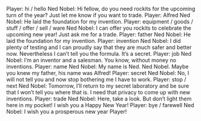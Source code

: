 Player: hi / hello
Ned Nobel: Hi fellow, do you need rockits for the upcoming turn of the year? Just let me know if you want to trade.
Player: Alfred
Ned Nobel: He laid the foundation for my invention.
Player: equipment / goods / stuff / offer / sell / ware
Ned Nobel: I can offer you rockits to celebrate the upcoming new year! Just ask me for a trade.
Player: father
Ned Nobel: He laid the foundation for my invention.
Player: invention
Ned Nobel: I did plenty of testing and I can proudly say that they are much safer and better now. Nevertheless I can’t tell you the formula. It’s a secret.
Player: job
Ned Nobel: I’m an inventor and a salesman. You know, without money no inventions.
Player: name
Ned Nobel: My name is Ned. Ned Nobel. Maybe you knew my father, his name was Alfred!
Player: secret
Ned Nobel: No, I will not tell you and now stop bothering me I have to work.
Player: stop / next
Ned Nobel: Tomorrow, I’ll return to my secret laboratory and be sure that I won’t tell you where that is. I need that privacy to come up with new inventions.
Player: trade
Ned Nobel: Here, take a look. But don’t light them here in my pocket! I wish you a Happy New Year!
Player: bye / farewell
Ned Nobel: I wish you a prosperous new year Player!